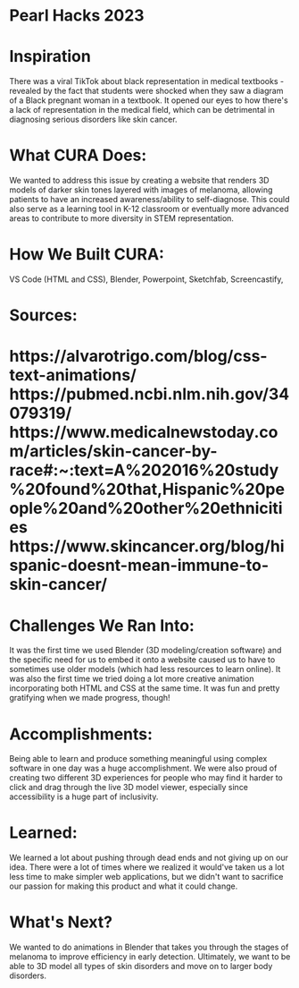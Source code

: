 # Pearl Hacks 2023
<h1>Inspiration</h1>
There was a viral TikTok about black representation in medical textbooks - revealed by the fact that students were shocked when they saw a diagram of a Black pregnant woman in a textbook. It opened our eyes to how there's a lack of representation in the medical field, which can be detrimental in diagnosing serious disorders like skin cancer.
 
<h1>What CURA Does: </h1>
We wanted to address this issue by creating a website that renders 3D models of darker skin tones layered with images of melanoma, allowing patients to have an increased awareness/ability to self-diagnose. This could also serve as a learning tool in K-12 classroom or eventually more advanced areas to contribute to more diversity in STEM representation.
 
<h1>How We Built CURA: </h1>
VS Code (HTML and CSS), Blender, Powerpoint, Sketchfab, Screencastify,
 
<h1>Sources: <h1>
https://alvarotrigo.com/blog/css-text-animations/
https://pubmed.ncbi.nlm.nih.gov/34079319/
https://www.medicalnewstoday.com/articles/skin-cancer-by-race#:~:text=A%202016%20study%20found%20that,Hispanic%20people%20and%20other%20ethnicities
https://www.skincancer.org/blog/hispanic-doesnt-mean-immune-to-skin-cancer/
 
<h1>Challenges We Ran Into:</h1>
It was the first time we used Blender (3D modeling/creation software) and the specific need for us to embed it onto a website caused us to have to sometimes use older models (which had less resources to learn online). It was also the first time we tried doing a lot more creative animation incorporating both HTML and CSS at the same time. It was fun and pretty gratifying when we made progress, though!
 
<h1>Accomplishments:</h1>
Being able to learn and produce something meaningful using complex software in one day was a huge accomplishment. We were also proud of creating two different 3D experiences for people who may find it harder to click and drag through the live 3D model viewer, especially since accessibility is a huge part of inclusivity.
 
<h1>Learned:</h1>
We learned a lot about pushing through dead ends and not giving up on our idea. There were a lot of times where we realized it would've taken us a lot less time to make simpler web applications, but we didn't want to sacrifice our passion for making this product and what it could change.
 
<h1>What's Next?</h1>
We wanted to do animations in Blender that takes you through the stages of melanoma to improve efficiency in early detection. Ultimately, we want to be able to 3D model all types of skin disorders and move on to larger body disorders.
